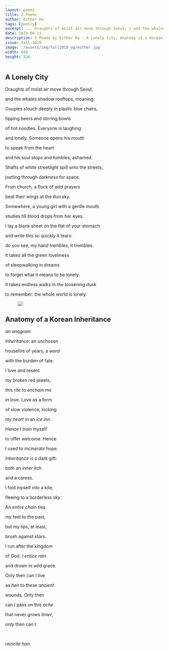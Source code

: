 ```yaml
---
layout: poems
title: 2 Poems
author: Esther Ra
tags: [poetry]
excerpt: ... Draughts of moist air move through Seoul, / and the whales shadow rooftops, moaning. / Couples slouch deeply in plastic blue chairs, ...
date: 2019-06-11
description: 2 Poems by Esther Ra - A Lonely City, Anatomy of a Korean Inheritance
issue: fall-2019
image: '/assets/img/fall2019_og/esther.jpg'
width: 640
height: 426
---
```

## A Lonely City


<div class="stanza">
  <p class="poemline">Draughts of moist air move through Seoul,</p>
  <p class="poemline">and the whales shadow rooftops, moaning.</p>
  <p class="poemline">Couples slouch deeply in plastic blue chairs,</p>
  <p class="poemline">tipping beers and stirring bowls</p>
  <p class="poemline">of hot noodles. Everyone is laughing</p>
  <p class="poemline">and lonely. Someone opens his mouth</p>
  <p class="poemline">to speak from the heart</p>
  <p class="poemline">and his soul stops and fumbles, ashamed.</p>
  <p class="poemline">Shafts of white streetlight spill onto the streets,</p>
  <p class="poemline">jostling through darkness for space.</p>
  <p class="poemline">From church, a flock of wild prayers</p>
  <p class="poemline">beat their wings at the dun sky.</p>
  <p class="poemline">Somewhere, a young girl with a gentle mouth</p>
  <p class="poemline">studies till blood drops from her eyes.</p>
  <p class="poemline">I lay a blank sheet on the flat of your stomach</p>
  <p class="poemline">and write this so quickly it tears:</p>
  <p class="poemline">do you see, my hand trembles, it trembles.</p>
  <p class="poemline">It takes all the green loveliness</p>
  <p class="poemline">of sleepwalking in dreams</p>
  <p class="poemline">to forget what it means to be lonely.</p>
  <p class="poemline">It takes endless walks in the loosening dusk</p>
  <p class="poemline">to remember: the whole world is lonely.</p>
</div>

<figure class="my-5 py-3">
  <img src="{{ '/assets/img/seperator.png' | prepend: site.baseurl }}" class="d-block" style="max-height:15px;" />
</figure>

<h2 class="mb-0">Anatomy of a Korean Inheritance</h2>

<p class="mb-4"><em>an anagram</em></p>
<div class="stanza">
<p class="poemline"><em>Inheritance</em>: an unchosen</p>
<p class="poemline">housefire of years, a word</p>
<p class="poemline">with the burden of fate.</p>
</div>

<div class="stanza">
<p class="poemline">I love and resent</p>
<p class="poemline">my broken red jewels,</p>
<p class="poemline">this <em>rite</em> to <em>enchain</em> me</p>
</div>

<div class="stanza">
<p class="poemline">in love. Love as a form</p>
<p class="poemline">of slow violence, locking</p>
<p class="poemline">my <em>heart</em> in an <em>ice inn</em>.</p>
</div>

<div class="stanza">
<p class="poemline"><em>Hence I train</em> myself</p>
<p class="poemline">to offer welcome. Hence</p>
<p class="poemline">I used to <em>incinerate</em> hope.</p>
</div>

<div class="stanza">
<p class="poemline"><em>Inheritance</em> is a dark gift:</p>
<p class="poemline">both an <em>inner itch</em></p>
<p class="poemline">and a caress.</p>
</div>

<div class="stanza">
<p class="poemline">I fold myself into a kite,</p>
<p class="poemline">fleeing to a borderless sky.</p>
<p class="poemline">An <em>entire chain</em> ties</p>
</div>

<div class="stanza">
<p class="poemline">my feet to the past,</p>
<p class="poemline">but my lips, at least,</p>
<p class="poemline">brush against stars.</p>
</div>

<div class="stanza">
<p class="poemline">I run after the kingdom</p>
<p class="poemline">of God. <em>I entice rain</em></p>
<p class="poemline">and drown in wild grace.</p>
</div>

<div class="stanza">
<p class="poemline">Only then can I live</p>
<p class="poemline">as <em>heir</em> to these <em>ancient</em></p>
<p class="poemline">wounds. Only then</p>
</div>
<div class="stanza">
<p class="poemline">can I pass on this <em>ache</em></p>
<p class="poemline">that never grows <em>tinier</em>,</p>
<p class="poemline">only then can I</p>
</div>

<div class="stanza">
<br />
<p class="poemline"><em>reincite han</em>.</p>
</div>
